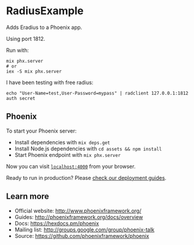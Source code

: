 # RadiusExample

Adds Eradius to a Phoenix app.

Using port 1812.

Run with:

```
mix phx.server
# or
iex -S mix phx.server
```



I have been testing with free radius:

```
echo "User-Name=test,User-Password=mypass" | radclient 127.0.0.1:1812 auth secret
```

## Phoenix

To start your Phoenix server:

  * Install dependencies with `mix deps.get`
  * Install Node.js dependencies with `cd assets && npm install`
  * Start Phoenix endpoint with `mix phx.server`

Now you can visit [`localhost:4000`](http://localhost:4000) from your browser.

Ready to run in production? Please [check our deployment guides](http://www.phoenixframework.org/docs/deployment).

## Learn more

  * Official website: http://www.phoenixframework.org/
  * Guides: http://phoenixframework.org/docs/overview
  * Docs: https://hexdocs.pm/phoenix
  * Mailing list: http://groups.google.com/group/phoenix-talk
  * Source: https://github.com/phoenixframework/phoenix
